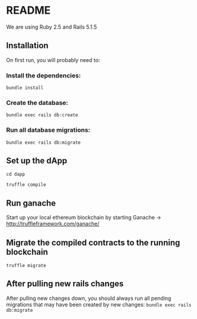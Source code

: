 # README

We are using Ruby 2.5 and Rails 5.1.5

## Installation
On first run, you will probably need to:
### Install the dependencies:
`bundle install`
### Create the database:
`bundle exec rails db:create`
### Run all database migrations:
`bundle exec rails db:migrate`

## Set up the dApp
```
cd dapp
```
```
truffle compile
```

## Run ganache
Start up your local ethereum blockchain by starting Ganache -> http://truffleframework.com/ganache/

## Migrate the compiled contracts to the running blockchain
```
truffle migrate
```

## After pulling new rails changes
After pulling new changes down, you should always run all pending migrations
that may have been created by new changes:
`bundle exec rails db:migrate`

